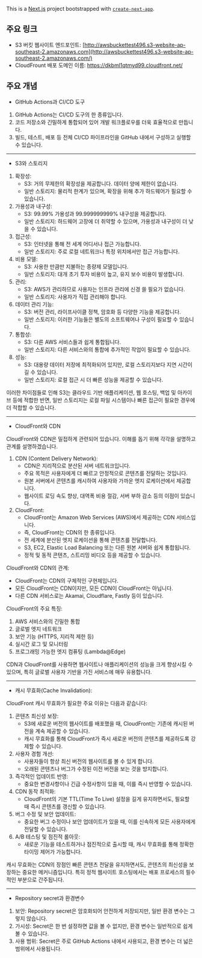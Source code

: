 This is a [Next.js](https://nextjs.org/) project bootstrapped with [`create-next-app`](https://github.com/vercel/next.js/tree/canary/packages/create-next-app).

## 주요 링크

- S3 버킷 웹사이트 엔드포인트: [http://awsbuckettest496.s3-website-ap-southeast-2.amazonaws.com](http://awsbuckettest496.s3-website-ap-southeast-2.amazonaws.com/)
- CloudFrount 배포 도메인 이름: https://dkbml1qtmyd99.cloudfront.net/

## 주요 개념

- GitHub Actions과 CI/CD 도구

1. GitHub Actions는 CI/CD 도구의 한 종류입니다.
2. 코드 저장소와 긴밀하게 통합되어 있어 개발 워크플로우를 더욱 효율적으로 만듭니다.
3. 빌드, 테스트, 배포 등 전체 CI/CD 파이프라인을 GitHub 내에서 구성하고 실행할 수 있습니다.

---

- S3와 스토리지

1. 확장성:
   - S3: 거의 무제한의 확장성을 제공합니다. 데이터 양에 제한이 없습니다.
   - 일반 스토리지: 물리적 한계가 있으며, 확장을 위해 추가 하드웨어가 필요할 수 있습니다.
2. 가용성과 내구성:
   - S3: 99.99% 가용성과 99.999999999% 내구성을 제공합니다.
   - 일반 스토리지: 하드웨어 고장에 더 취약할 수 있으며, 가용성과 내구성이 더 낮을 수 있습니다.
3. 접근성:
   - S3: 인터넷을 통해 전 세계 어디서나 접근 가능합니다.
   - 일반 스토리지: 주로 로컬 네트워크나 특정 위치에서만 접근 가능합니다.
4. 비용 모델:
   - S3: 사용한 만큼만 지불하는 종량제 모델입니다.
   - 일반 스토리지: 대개 초기 투자 비용이 높고, 유지 보수 비용이 발생합니다.
5. 관리:
   - S3: AWS가 관리하므로 사용자는 인프라 관리에 신경 쓸 필요가 없습니다.
   - 일반 스토리지: 사용자가 직접 관리해야 합니다.
6. 데이터 관리 기능:
   - S3: 버전 관리, 라이프사이클 정책, 암호화 등 다양한 기능을 제공합니다.
   - 일반 스토리지: 이러한 기능들은 별도의 소프트웨어나 구성이 필요할 수 있습니다.
7. 통합성:
   - S3: 다른 AWS 서비스들과 쉽게 통합됩니다.
   - 일반 스토리지: 다른 서비스와의 통합에 추가적인 작업이 필요할 수 있습니다.
8. 성능:
   - S3: 대용량 데이터 저장에 최적화되어 있지만, 로컬 스토리지보다 지연 시간이 길 수 있습니다.
   - 일반 스토리지: 로컬 접근 시 더 빠른 성능을 제공할 수 있습니다.

이러한 차이점들로 인해 S3는 클라우드 기반 애플리케이션, 웹 호스팅, 백업 및 아카이브 등에 적합한 반면, 일반 스토리지는 로컬 파일 시스템이나 빠른 접근이 필요한 경우에 더 적합할 수 있습니다.

---

- CloudFront와 CDN

CloudFront와 CDN은 밀접하게 관련되어 있습니다. 이해를 돕기 위해 각각을 설명하고 관계를 설명하겠습니다.

1. CDN (Content Delivery Network):
   - CDN은 지리적으로 분산된 서버 네트워크입니다.
   - 주요 목적은 사용자에게 더 빠르고 안정적으로 콘텐츠를 전달하는 것입니다.
   - 원본 서버에서 콘텐츠를 캐시하여 사용자와 가까운 엣지 로케이션에서 제공합니다.
   - 웹사이트 로딩 속도 향상, 대역폭 비용 절감, 서버 부하 감소 등의 이점이 있습니다.
2. CloudFront:
   - CloudFront는 Amazon Web Services (AWS)에서 제공하는 CDN 서비스입니다.
   - 즉, CloudFront는 CDN의 한 종류입니다.
   - 전 세계에 분산된 엣지 로케이션을 통해 콘텐츠를 전달합니다.
   - S3, EC2, Elastic Load Balancing 또는 다른 원본 서버와 쉽게 통합됩니다.
   - 정적 및 동적 콘텐츠, 스트리밍 비디오 등을 제공할 수 있습니다.

CloudFront와 CDN의 관계:

- CloudFront는 CDN의 구체적인 구현체입니다.
- 모든 CloudFront는 CDN이지만, 모든 CDN이 CloudFront는 아닙니다.
- 다른 CDN 서비스로는 Akamai, Cloudflare, Fastly 등이 있습니다.

CloudFront의 주요 특징:

1. AWS 서비스와의 긴밀한 통합
2. 글로벌 엣지 네트워크
3. 보안 기능 (HTTPS, 지리적 제한 등)
4. 실시간 로그 및 모니터링
5. 프로그래밍 가능한 엣지 컴퓨팅 (Lambda@Edge)

CDN과 CloudFront를 사용하면 웹사이트나 애플리케이션의 성능을 크게 향상시킬 수 있으며, 특히 글로벌 사용자 기반을 가진 서비스에 매우 유용합니다.

---

- 캐시 무효화(Cache Invalidation):

CloudFront 캐시 무효화가 필요한 주요 이유는 다음과 같습니다:

1. 콘텐츠 최신성 보장:
   - S3에 새로운 버전의 웹사이트를 배포했을 때, CloudFront는 기존에 캐시된 버전을 계속 제공할 수 있습니다.
   - 캐시 무효화를 통해 CloudFront가 즉시 새로운 버전의 콘텐츠를 제공하도록 강제할 수 있습니다.
2. 사용자 경험 개선:
   - 사용자들이 항상 최신 버전의 웹사이트를 볼 수 있게 합니다.
   - 오래된 콘텐츠나 버그가 수정된 이전 버전을 보는 것을 방지합니다.
3. 즉각적인 업데이트 반영:
   - 중요한 변경사항이나 긴급 수정사항이 있을 때, 이를 즉시 반영할 수 있습니다.
4. CDN 동작 최적화:
   - CloudFront의 기본 TTL(Time To Live) 설정을 길게 유지하면서도, 필요할 때 즉시 콘텐츠를 갱신할 수 있습니다.
5. 버그 수정 및 보안 업데이트:
   - 중요한 버그 수정이나 보안 업데이트가 있을 때, 이를 신속하게 모든 사용자에게 전달할 수 있습니다.
6. A/B 테스팅 및 점진적 롤아웃:
   - 새로운 기능을 테스트하거나 점진적으로 출시할 때, 캐시 무효화를 통해 정확한 타이밍 제어가 가능합니다.

캐시 무효화는 CDN의 장점인 빠른 콘텐츠 전달을 유지하면서도, 콘텐츠의 최신성을 보장하는 중요한 메커니즘입니다. 특히 정적 웹사이트 호스팅에서는 배포 프로세스의 필수적인 부분으로 간주됩니다.

---

- Repository secret과 환경변수

1. 보안: Repository secret은 암호화되어 안전하게 저장되지만, 일반 환경 변수는 그렇지 않습니다.
2. 가시성: Secret은 한 번 설정하면 값을 볼 수 없지만, 환경 변수는 일반적으로 쉽게 볼 수 있습니다.
3. 사용 범위: Secret은 주로 GitHub Actions 내에서 사용되고, 환경 변수는 더 넓은 범위에서 사용됩니다.
